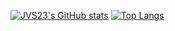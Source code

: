[![JVS23's GitHub stats](https://github-readme-stats.vercel.app/api?username=JVS23&show_icons=true&theme=react&count_private=true)](https://github.com/anuraghazra/github-readme-stats)
[![Top Langs](https://github-readme-stats.vercel.app/api/top-langs/?username=JVS23&hide=shell)](https://github.com/anuraghazra/github-readme-stats)
